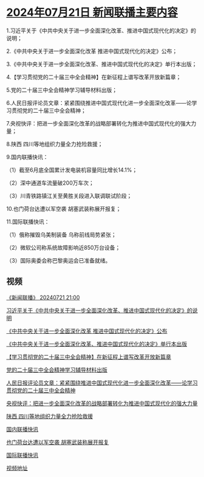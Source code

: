 # [2024年07月21日 新闻联播主要内容](https://tv.cctv.com/lm/xwlb/day/20240721.shtml)

1.习近平关于《中共中央关于进一步全面深化改革、推进中国式现代化的决定》的说明；

2.《中共中央关于进一步全面深化改革 推进中国式现代化的决定》公布；

3.《中共中央关于进一步全面深化改革、推进中国式现代化的决定》单行本出版；

4.【学习贯彻党的二十届三中全会精神】在新征程上谱写改革开放新篇章；

5.党的二十届三中全会精神学习辅导材料出版；

6.人民日报评论员文章：紧紧围绕推进中国式现代化进一步全面深化改革——论学习贯彻党的二十届三中全会精神；

7.央视快评：把进一步全面深化改革的战略部署转化为推进中国式现代化的强大力量；

8.陕西 四川等地组织力量全力抢险救援；

9.国内联播快讯：

（1）截至6月底全国累计发电装机容量同比增长14.1%；

（2）深中通道车流量破200万车次；

（3）川青铁路镇江关至黄胜关段进入联调联试阶段；

10.也门荷台达遭以军空袭 胡塞武装称展开报复；

11.国际联播快讯：

（1）俄称摧毁乌美制装备 乌称前线局势紧张；

（2）微软公司称系统故障影响近850万台设备；

（3）国际奥委会称巴黎奥运会已准备就绪。

## 视频

[《新闻联播》 20240721 21:00](https://tv.cctv.com/2024/07/21/VIDEdcRBF1GMeNjHOCbNxNe7240721.shtml)

[习近平关于《中共中央关于进一步全面深化改革、推进中国式现代化的决定》的说明](https://tv.cctv.com/2024/07/21/VIDEpZdKiX03hnV1ZEzzpdvU240721.shtml)

[《中共中央关于进一步全面深化改革 推进中国式现代化的决定》公布](https://tv.cctv.com/2024/07/21/VIDEk6SufCa1i63vK4sqebPd240721.shtml)

[《中共中央关于进一步全面深化改革、推进中国式现代化的决定》单行本出版](https://tv.cctv.com/2024/07/21/VIDESSE4g8kxnSutwJHyjR64240721.shtml)

[【学习贯彻党的二十届三中全会精神】在新征程上谱写改革开放新篇章](https://tv.cctv.com/2024/07/21/VIDEwEQFm8csk8LzRq0hiPmp240721.shtml)

[党的二十届三中全会精神学习辅导材料出版](https://tv.cctv.com/2024/07/21/VIDEjadIhfdNr5rPTG6QCj84240721.shtml)

[人民日报评论员文章：紧紧围绕推进中国式现代化进一步全面深化改革——论学习贯彻党的二十届三中全会精神](https://tv.cctv.com/2024/07/21/VIDEeHUTtX8YMCYtpw1ry54E240721.shtml)

[央视快评：把进一步全面深化改革的战略部署转化为推进中国式现代化的强大力量](https://tv.cctv.com/2024/07/21/VIDEW9VMQ7RZj4qELLyUHOMz240721.shtml)

[陕西 四川等地组织力量全力抢险救援](https://tv.cctv.com/2024/07/21/VIDENVQjYEolUvUZKNXXIBhW240721.shtml)

[国内联播快讯](https://tv.cctv.com/2024/07/21/VIDE2C6eZKIDA4lapHUgDKZQ240721.shtml)

[也门荷台达遭以军空袭 胡塞武装称展开报复](https://tv.cctv.com/2024/07/21/VIDEBASNtCI02FTBHwS53CZd240721.shtml)

[国际联播快讯](https://tv.cctv.com/2024/07/21/VIDEiv8Rg52DBp3BnrIqdLRk240721.shtml)

[视频地址](https://tv.cctv.com/lm/xwlb/day/20240721.shtml) 

